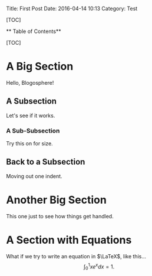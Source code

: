 Title: First Post
Date: 2016-04-14 10:13
Category: Test

[TOC]

** Table of Contents**

[TOC]

# A Big Section

Hello, Blogosphere!

## A Subsection

Let's see if it works.

### A Sub-Subsection

Try this on for size.

## Back to a Subsection

Moving out one indent.

# Another Big Section

This one just to see how things get handled.

# A Section with Equations

What if we try to write an equation in $\LaTeX$, like this...
$$
\int_0^1 x e^x dx = 1.
$$